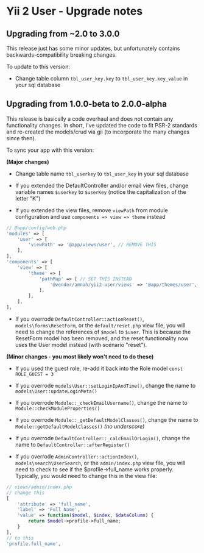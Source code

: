 Yii 2 User - Upgrade notes
=========

## Upgrading from ~2.0 to 3.0.0

This release just has some minor updates, but unfortunately contains backwards-compatibility
breaking changes.

To update to this version:

* Change table column ```tbl_user_key.key``` to ```tbl_user_key.key_value``` in your sql database

## Upgrading from 1.0.0-beta to 2.0.0-alpha

This release is basically a code overhaul and does not contain any functionality changes.
In short, I've updated the code to fit PSR-2 standards and re-created the models/crud via
gii (to incorporate the many changes since then).

To sync your app with this version:

**(Major changes)**

* Change table name ```tbl_userkey``` to ```tbl_user_key``` in your sql database

* If you extended the DefaultController and/or email view files, change variable
names ```$userkey``` to ```$userKey``` (notice the capitalization of the letter "K")

* If you extended the view files, remove ```viewPath``` from module configuration
and use ```components => view => theme``` instead

```php
// @app/config/web.php
'modules' => [
    'user' => [
        'viewPath' => '@app/views/user', // REMOVE THIS
    ],
],
'components' => [
    'view' => [
        'theme' => [
            'pathMap' => [ // SET THIS INSTEAD
                '@vendor/amnah/yii2-user/views' => '@app/themes/user', // example: @app/themes/user/default/profile.php
            ],
        ],
    ],
],
```

* If you overrode ```DefaultController::actionReset()```,
```models\forms\ResetForm```, or the ```default/reset.php``` view file,
you will need to change the references of ```$model``` to ```$user```. This is
because the ResetForm model has been removed, and the reset functionality now
uses the User model instead (with scenario "reset").

**(Minor changes - you most likely won't need to do these)**

* If you used the guest role, re-add it back into the Role model
```const ROLE_GUEST = 3```

* If you overrode ```models\User::setLoginIpAndTime()```, change the name
to ```models\User::updateLoginMeta()```

* If you overrode ```Module::_checkEmailUsername()```, change the name
to ```Module::checkModuleProperties()```

* If you overrode ```Module::_getDefaultModelClasses()```, change the name
to ```Module::getDefaultModelClasses()``` *(no underscore)*

* If you overrode ```DefaultController::_calcEmailOrLogin()```, change the name
to ```DefaultController::afterRegister()```

* If you overrode ```AdminController::actionIndex()```,
```models\search\UserSearch```, or the ```admin/index.php``` view file,
you will need to check to see if the $profile->full_name works properly. Typically,
you would need to change this in the view file:

```php
// views/admin/index.php
// change this
[
    'attribute' => 'full_name',
    'label' => 'Full Name',
    'value' => function($model, $index, $dataColumn) {
        return $model->profile->full_name;
    }
],
// to this
'profile.full_name',
```